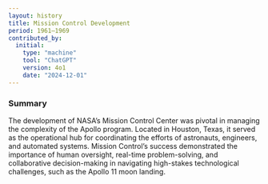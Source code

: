 ```yaml
---
layout: history
title: Mission Control Development
period: 1961–1969
contributed_by:
  initial:
    type: "machine"
    tool: "ChatGPT"
    version: 4o1
    date: "2024-12-01"
---
```


### Summary

The development of NASA’s Mission Control Center was pivotal in managing the complexity of the Apollo program. Located in Houston, Texas, it served as the operational hub for coordinating the efforts of astronauts, engineers, and automated systems. Mission Control’s success demonstrated the importance of human oversight, real-time problem-solving, and collaborative decision-making in navigating high-stakes technological challenges, such as the Apollo 11 moon landing.

